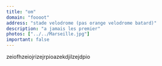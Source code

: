 ```yaml
---
title: "om"
domain: "foooot"
address: "stade velodrome (pas orange velodrome batard)"
description: "a jamais les premier"
photos: ["../../Marseille.jpg"]
important: false
---
```


zeiofhzeiojrizejrpioazekdjilzejdpio